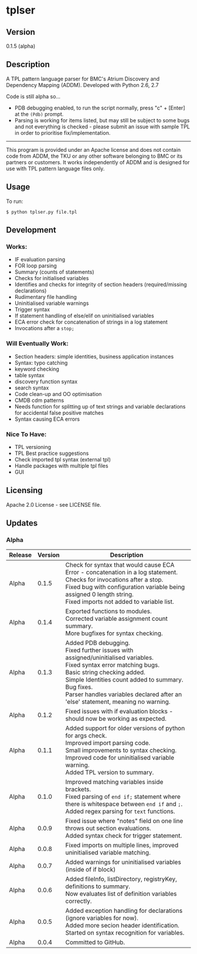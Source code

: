 # tplser

## Version

0.1.5 (alpha)

## Description

A TPL pattern language parser for BMC's Atrium Discovery and Dependency Mapping (ADDM). Developed with Python 2.6, 2.7

Code is still alpha so...
- PDB debugging enabled, to run the script normally, press "c" + [Enter] at the `(Pdb)` prompt.
- Parsing is working for items listed, but may still be subject to some bugs and not everything is checked - please submit an issue with sample TPL in order to prioritise fix/implementation.

---

This program is provided under an Apache license and does not contain code from ADDM, the TKU or any other software belonging to BMC or its partners or customers. It works independently of ADDM and is designed for use with TPL pattern language files only.

## Usage

To run:

```
$ python tplser.py file.tpl
```

## Development

### Works:

* IF evaluation parsing
* FOR loop parsing
* Summary (counts of statements)
* Checks for initialised variables
* Identifies and checks for integrity of section headers (required/missing declarations)
* Rudimentary file handling
* Uninitialised variable warnings
* Trigger syntax
* If statement handling of else/elif on uninitialised variables
* ECA error check for concatenation of strings in a log statement
* Invocations after a `stop;`

### Will Eventually Work:

* Section headers: simple identities, business application instances
* Syntax: typo catching
* keyword checking
* table syntax
* discovery function syntax
* search syntax
* Code clean-up and OO optimisation
* CMDB cdm patterns
* Needs function for splitting up of text strings and variable declarations for accidental false positive matches
* Syntax causing ECA errors

### Nice To Have:

* TPL versioning
* TPL Best practice suggestions
* Check imported tpl syntax (external tpl)
* Handle packages with multiple tpl files
* GUI

## Licensing

Apache 2.0 License - see LICENSE file.

## Updates

### Alpha

| Release | Version | Description |
| --- | --- | --- |
| Alpha | 0.1.5 | Check for syntax that would cause ECA Error - concatenation in a log statement.<br>Checks for invocations after a stop.<br>Fixed bug with configuration variable being assigned 0 length string.<br>Fixed imports not added to variable list. |
| Alpha | 0.1.4 | Exported functions to modules.<br>Corrected variable assignment count summary.<br>More bugfixes for syntax checking. |
| Alpha | 0.1.3 | Added PDB debugging.<br>Fixed further issues with assigned/uninitialised variables.<br>Fixed syntax error matching bugs.<br>Basic string checking added.<br>Simple Identities count added to summary. Bug fixes.<br>Parser handles variables declared after an 'else' statement, meaning no warning. |
| Alpha | 0.1.2 | Fixed issues with if evaluation blocks - should now be working as expected. |
| Alpha | 0.1.1 | Added support for older versions of python for args check.<br>Improved import parsing code.<br>Small improvements to syntax checking.<br>Improved code for uninitialised variable warning.<br>Added TPL version to summary. |
| Alpha | 0.1.0 | Improved matching variables inside brackets.<br>Fixed parsing of `end if;` statement where there is whitespace between `end if` and `;`.<br>Added regex parsing for `text` functions. |
| Alpha | 0.0.9 | Fixed issue where "notes" field on one line throws out section evaluations.<br>Added syntax check for trigger statement. |
| Alpha | 0.0.8 | Fixed imports on multiple lines, improved uninitialised variable matching. |
| Alpha | 0.0.7 | Added warnings for uninitialised variables (inside of if block) |
| Alpha | 0.0.6 | Added fileInfo, listDirectory, registryKey, definitions to summary.<br>Now evaluates list of definition variables correctly. |
| Alpha | 0.0.5 | Added exception handling for declarations (ignore variables for now).<br>Added more secion header identification.<br>Started on syntax recognition for variables. |
| Alpha | 0.0.4 | Committed to GitHub. |
